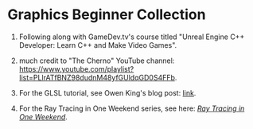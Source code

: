 # Graphics Beginner Collection
1. Following along with GameDev.tv's course titled "Unreal Engine C++ Developer: Learn C++ and Make Video Games".

2. much credit to "The Cherno" YouTube channel: https://www.youtube.com/playlist?list=PLlrATfBNZ98dudnM48yfGUldqGD0S4FFb.

3. For the GLSL tutorial, see Owen King's blog post: [link](https://ownkng.dev/thoughts/writing-a-webgl-program).

4. For the Ray Tracing in One Weekend series, see here: [_Ray Tracing in One Weekend_](https://raytracing.github.io/books/RayTracingInOneWeekend.html).
